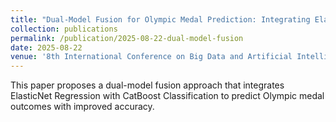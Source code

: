 ```yaml
---
title: "Dual-Model Fusion for Olympic Medal Prediction: Integrating Elastic Net Regression with CatBoost Classification"
collection: publications
permalink: /publication/2025-08-22-dual-model-fusion
date: 2025-08-22
venue: '8th International Conference on Big Data and Artificial Intelligence (BDAI 2025), Taicang, China'
---
```

This paper proposes a dual-model fusion approach that integrates ElasticNet Regression with CatBoost Classification to predict Olympic medal outcomes with improved accuracy.

